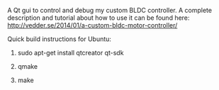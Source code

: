 A Qt gui to control and debug my custom BLDC controller. A complete description and tutorial about how to use it can be found here: http://vedder.se/2014/01/a-custom-bldc-motor-controller/

Quick build instructions for Ubuntu:

1. sudo apt-get install qtcreator qt-sdk

2. qmake

3. make
